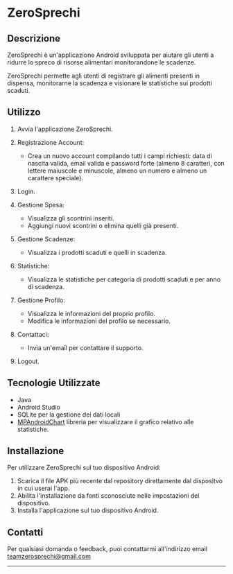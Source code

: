 # ZeroSprechi
## Descrizione
ZeroSprechi è un'applicazione Android sviluppata per aiutare gli utenti a ridurre lo spreco di risorse alimentari monitorandone le scadenze.

ZeroSprechi permette agli utenti di registrare gli alimenti presenti in dispensa, monitorarne la scadenza e visionare le statistiche sui prodotti scaduti.

## Utilizzo

1. Avvia l'applicazione ZeroSprechi.

2. Registrazione Account:

    - Crea un nuovo account compilando tutti i campi richiesti: data di nascita valida, email valida e password forte (almeno 8 caratteri, con lettere maiuscole e minuscole, almeno un numero 
      e almeno un carattere speciale).
     
3. Login.

4. Gestione Spesa:

    - Visualizza gli scontrini inseriti.
    - Aggiungi nuovi scontrini o elimina quelli già presenti.
      
5. Gestione Scadenze:

    - Visualizza i prodotti scaduti e quelli in scadenza.
      
6. Statistiche:

    - Visualizza le statistiche per categoria di prodotti scaduti e per anno di scadenza.
      
7. Gestione Profilo:

    - Visualizza le informazioni del proprio profilo.
    - Modifica le informazioni del profilo se necessario.
      
8. Contattaci:

    - Invia un'email per contattare il supporto.
      
9. Logout.


## Tecnologie Utilizzate

- Java
- Android Studio
- SQLite per la gestione dei dati locali
- [MPAndroidChart](https://github.com/PhilJay/MPAndroidChart/tree/master) libreria per visualizzare il grafico relativo alle statistiche. 


## Installazione

Per utilizzare ZeroSprechi sul tuo dispositivo Android:

1. Scarica il file APK più recente dal repository direttamente dal dispositvo in cui userai l'app.
2. Abilita l'installazione da fonti sconosciute nelle impostazioni del dispositivo.
3. Installa l'applicazione sul tuo dispositivo Android.

## Contatti

Per qualsiasi domanda o feedback, puoi contattarmi all'indirizzo email teamzerosprechi@gmail.com

---


